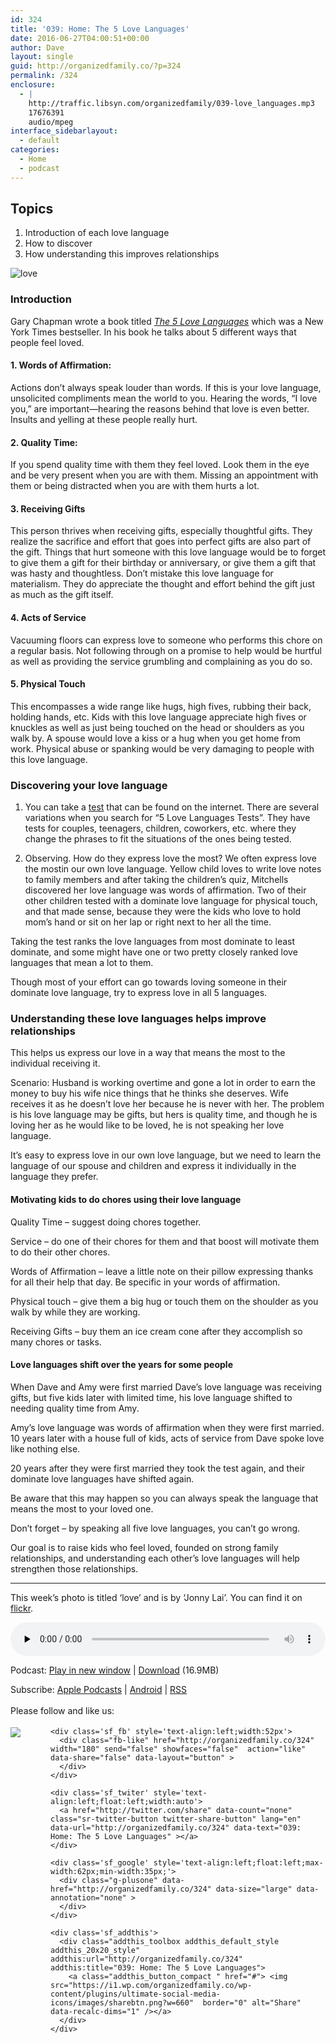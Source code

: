 ```yaml
---
id: 324
title: '039: Home: The 5 Love Languages'
date: 2016-06-27T04:00:51+00:00
author: Dave
layout: single
guid: http://organizedfamily.co/?p=324
permalink: /324
enclosure:
  - |
    http://traffic.libsyn.com/organizedfamily/039-love_languages.mp3
    17676391
    audio/mpeg
interface_sidebarlayout:
  - default
categories:
  - Home
  - podcast
---
```

## Topics

  1. Introduction of each love language
  2. How to discover 
  3. How understanding this improves relationships

<img src="https://i0.wp.com/organizedfamily.co/wp-content/uploads/2016/06/8522901355_96c1bdf450_z.jpg?resize=300%2C200" alt="love" data-recalc-dims="1" /> 

### Introduction

Gary Chapman wrote a book titled [_The 5 Love Languages_](http://www.5lovelanguages.com/resources/books/) which was a New York Times bestseller. In his book he talks about 5 different ways that people feel loved.

#### 1&#46; Words of Affirmation:

Actions don’t always speak louder than words. If this is your love language, unsolicited compliments mean the world to you. Hearing the words, “I love you,” are important—hearing the reasons behind that love is even better. Insults and yelling at these people really hurt.

#### 2&#46; Quality Time:

If you spend quality time with them they feel loved. Look them in the eye and be very present when you are with them. Missing an appointment with them or being distracted when you are with them hurts a lot.

#### 3&#46; Receiving Gifts

This person thrives when receiving gifts, especially thoughtful gifts. They realize the sacrifice and effort that goes into perfect gifts are also part of the gift. Things that hurt someone with this love language would be to forget to give them a gift for their birthday or anniversary, or give them a gift that was hasty and thoughtless. Don&#8217;t mistake this love language for materialism. They do appreciate the thought and effort behind the gift just as much as the gift itself.

#### 4&#46; Acts of Service

Vacuuming floors can express love to someone who performs this chore on a regular basis. Not following through on a promise to help would be hurtful as well as providing the service grumbling and complaining as you do so.

#### 5&#46; Physical Touch

This encompasses a wide range like hugs, high fives, rubbing their back, holding hands, etc. Kids with this love language appreciate high fives or knuckles as well as just being touched on the head or shoulders as you walk by. A spouse would love a kiss or a hug when you get home from work. Physical abuse or spanking would be very damaging to people with this love language.

### Discovering your love language

  1. You can take a [test](http://www.5lovelanguages.com/profile/) that can be found on the internet. There are several variations when you search for &#8220;5 Love Languages Tests&#8221;. They have tests for couples, teenagers, children, coworkers, etc. where they change the phrases to fit the situations of the ones being tested.

  2. Observing. How do they express love the most? We often express love the mostin our own love language. Yellow child loves to write love notes to family members and after taking the children&#8217;s quiz, Mitchells discovered her love language was words of affirmation. Two of their other children tested with a dominate love language for physical touch, and that made sense, because they were the kids who love to hold mom&#8217;s hand or sit on her lap or right next to her all the time.

Taking the test ranks the love languages from most dominate to least dominate, and some might have one or two pretty closely ranked love languages that mean a lot to them.

Though most of your effort can go towards loving someone in their dominate love language, try to express love in all 5 languages.

### Understanding these love languages helps improve relationships

This helps us express our love in a way that means the most to the individual receiving it.

Scenario: Husband is working overtime and gone a lot in order to earn the money to buy his wife nice things that he thinks she deserves. Wife receives it as he doesn&#8217;t love her because he is never with her. The problem is his love language may be gifts, but hers is quality time, and though he is loving her as he would like to be loved, he is not speaking her love language.

It&#8217;s easy to express love in our own love language, but we need to learn the language of our spouse and children and express it individually in the language they prefer.

#### Motivating kids to do chores using their love language

Quality Time &#8211; suggest doing chores together.

Service &#8211; do one of their chores for them and that boost will motivate them to do their other chores.

Words of Affirmation &#8211; leave a little note on their pillow expressing thanks for all their help that day. Be specific in your words of affirmation.

Physical touch &#8211; give them a big hug or touch them on the shoulder as you walk by while they are working.

Receiving Gifts &#8211; buy them an ice cream cone after they accomplish so many chores or tasks.

#### Love languages shift over the years for some people

When Dave and Amy were first married Dave&#8217;s love language was receiving gifts, but five kids later with limited time, his love language shifted to needing quality time from Amy.

Amy&#8217;s love language was words of affirmation when they were first married. 10 years later with a house full of kids, acts of service from Dave spoke love like nothing else.

20 years after they were first married they took the test again, and their dominate love languages have shifted again.

Be aware that this may happen so you can always speak the language that means the most to your loved one.

Don&#8217;t forget &#8211; by speaking all five love languages, you can&#8217;t go wrong.

Our goal is to raise kids who feel loved, founded on strong family relationships, and understanding each other&#8217;s love languages will help strengthen those relationships.

* * *

This week&#8217;s photo is titled &#8216;love&#8217; and is by &#8216;Jonny Lai&#8217;. You can find it on [flickr](https://www.flickr.com/photos/johnnylcy/8522901355/).

<div class="powerpress_player" id="powerpress_player_5361">
  <audio class="wp-audio-shortcode" id="audio-324-41" preload="none" style="width: 100%;" controls="controls"><source type="audio/mpeg" src="http://traffic.libsyn.com/organizedfamily/039-love_languages.mp3?_=41" /><a href="http://traffic.libsyn.com/organizedfamily/039-love_languages.mp3">http://traffic.libsyn.com/organizedfamily/039-love_languages.mp3</a></audio>
</div>

<p class="powerpress_links powerpress_links_mp3">
  Podcast: <a href="http://traffic.libsyn.com/organizedfamily/039-love_languages.mp3" class="powerpress_link_pinw" target="_blank" title="Play in new window" onclick="return powerpress_pinw('http://organizedfamily.co/?powerpress_pinw=324-podcast');" rel="nofollow">Play in new window</a> | <a href="http://traffic.libsyn.com/organizedfamily/039-love_languages.mp3" class="powerpress_link_d" title="Download" rel="nofollow" download="039-love_languages.mp3">Download</a> (16.9MB)
</p>

<p class="powerpress_links powerpress_subscribe_links">
  Subscribe: <a href="https://itunes.apple.com/us/podcast/organized-family/id1047979605?mt=2&ls=1#episodeGuid=http%3A%2F%2Forganizedfamily.co%2F%3Fp%3D324" class="powerpress_link_subscribe powerpress_link_subscribe_itunes" title="Subscribe on Apple Podcasts" rel="nofollow">Apple Podcasts</a> | <a href="http://subscribeonandroid.com/organizedfamily.co/feed/podcast" class="powerpress_link_subscribe powerpress_link_subscribe_android" title="Subscribe on Android" rel="nofollow">Android</a> | <a href="http://organizedfamily.co/feed/podcast" class="powerpress_link_subscribe powerpress_link_subscribe_rss" title="Subscribe via RSS" rel="nofollow">RSS</a>
</p>

<div class='sfsi_Sicons' style='width: 100%; display: inline-block; vertical-align: middle; text-align:left'>
  <div style='margin:0px 8px 0px 0px; line-height: 24px'>
    <span>Please follow and like us:</span>
  </div>
  
  <div class='sfsi_socialwpr'>
    <div class='sf_subscrbe' style='text-align:left;float:left;width:64px'>
      <a href="http://www.specificfeeds.com/widget/emailsubscribe/MTc5ODgx/OA==/" target="_blank"><img src="https://i2.wp.com/organizedfamily.co/wp-content/plugins/ultimate-social-media-icons/images/follow_subscribe.png?w=660" data-recalc-dims="1" /></a>
    </div>
    
    <div class='sf_fb' style='text-align:left;width:52px'>
      <div class="fb-like" href="http://organizedfamily.co/324" width="180" send="false" showfaces="false"  action="like" data-share="false" data-layout="button" >
      </div>
    </div>
    
    <div class='sf_twiter' style='text-align:left;float:left;width:auto'>
      <a href="http://twitter.com/share" data-count="none" class="sr-twitter-button twitter-share-button" lang="en" data-url="http://organizedfamily.co/324" data-text="039: Home: The 5 Love Languages" ></a>
    </div>
    
    <div class='sf_google' style='text-align:left;float:left;max-width:62px;min-width:35px;'>
      <div class="g-plusone" data-href="http://organizedfamily.co/324" data-size="large" data-annotation="none" >
      </div>
    </div>
    
    <div class='sf_addthis'>
      <div class="addthis_toolbox addthis_default_style addthis_20x20_style" addthis:url="http://organizedfamily.co/324" addthis:title="039: Home: The 5 Love Languages">
        <a class="addthis_button_compact " href="#"> <img src="https://i1.wp.com/organizedfamily.co/wp-content/plugins/ultimate-social-media-icons/images/sharebtn.png?w=660"  border="0" alt="Share" data-recalc-dims="1" /></a>
      </div>
    </div>
  </div>
</div>
